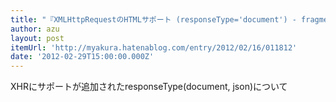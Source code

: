 ```yaml
---
title: "『XMLHttpRequestのHTMLサポート (responseType='document') - fragmentary』"
author: azu
layout: post
itemUrl: 'http://myakura.hatenablog.com/entry/2012/02/16/011812'
date: '2012-02-29T15:00:00.000Z'
---
```

XHRにサポートが追加されたresponseType(document, json)について
